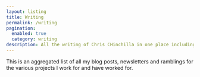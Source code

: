 ```yaml
---
layout: listing
title: Writing
permalink: /writing
pagination: 
  enabled: true
  category: writing
description: All the writing of Chris CHinchilla in one place including blog posts, newsletters, books, fiction, games and more.
---
```


<!-- TODO: Break out writing sections more -->

This is an aggregated list of all my blog posts, newsletters and ramblings for the various projects I work for and have worked for.